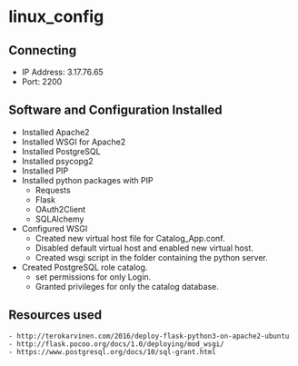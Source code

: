 # linux_config

## Connecting
  - IP Address: 3.17.76.65
  - Port: 2200
  
 ## Software and Configuration Installed
  - Installed Apache2
  - Installed WSGI for Apache2
  - Installed PostgreSQL
  - Installed psycopg2
  - Installed PIP
  - Installed python packages with PIP
    - Requests
    - Flask
    - OAuth2Client
    - SQLAlchemy
  - Configured WSGI
    - Created new virtual host file for Catalog_App.conf.
    - Disabled default virtual host and enabled new virtual host.
    - Created wsgi script in the folder containing the python server.
  - Created PostgreSQL role catalog.
    - set permissions for only Login.
    - Granted privileges for only the catalog database.
    
  ## Resources used
    - http://terokarvinen.com/2016/deploy-flask-python3-on-apache2-ubuntu
    - http://flask.pocoo.org/docs/1.0/deploying/mod_wsgi/
    - https://www.postgresql.org/docs/10/sql-grant.html
    
